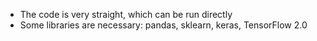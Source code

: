 + The code is very straight, which can be run directly
+ Some libraries are necessary: pandas, sklearn, keras, TensorFlow 2.0
